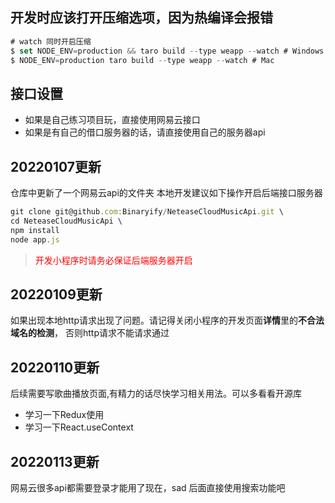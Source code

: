 ## 开发时应该打开压缩选项，因为热编译会报错

```js
# watch 同时开启压缩
$ set NODE_ENV=production && taro build --type weapp --watch # Windows
$ NODE_ENV=production taro build --type weapp --watch # Mac
```

## 接口设置
* 如果是自己练习项目玩，直接使用网易云接口
* 如果是有自己的借口服务器的话，请直接使用自己的服务器api
## 20220107更新
仓库中更新了一个网易云api的文件夹
本地开发建议如下操作开启后端接口服务器
```js
git clone git@github.com:Binaryify/NeteaseCloudMusicApi.git \
cd NeteaseCloudMusicApi \
npm install 
node app.js
```
> <font color='red'>开发小程序时请务必保证后端服务器开启</font> 

## 20220109更新
如果出现本地http请求出现了问题。请记得关闭小程序的开发页面**详情**里的**不合法域名的检测**， 否则http请求不能请求通过

## 20220110更新
后续需要写歌曲播放页面,有精力的话尽快学习相关用法。可以多看看开源库
* 学习一下Redux使用
* 学习一下React.useContext

## 20220113更新
网易云很多api都需要登录才能用了现在，sad
后面直接使用搜索功能吧